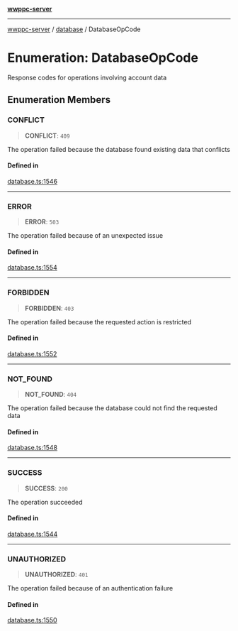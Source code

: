 [**wwppc-server**](../../README.md)

***

[wwppc-server](../../modules.md) / [database](../README.md) / DatabaseOpCode

# Enumeration: DatabaseOpCode

Response codes for operations involving account data

## Enumeration Members

### CONFLICT

> **CONFLICT**: `409`

The operation failed because the database found existing data that conflicts

#### Defined in

[database.ts:1546](https://github.com/WWPPC/WWPPC-server/blob/8fa1fab7588b7cc0d91c585786635fd288d3453c/src/database.ts#L1546)

***

### ERROR

> **ERROR**: `503`

The operation failed because of an unexpected issue

#### Defined in

[database.ts:1554](https://github.com/WWPPC/WWPPC-server/blob/8fa1fab7588b7cc0d91c585786635fd288d3453c/src/database.ts#L1554)

***

### FORBIDDEN

> **FORBIDDEN**: `403`

The operation failed because the requested action is restricted

#### Defined in

[database.ts:1552](https://github.com/WWPPC/WWPPC-server/blob/8fa1fab7588b7cc0d91c585786635fd288d3453c/src/database.ts#L1552)

***

### NOT\_FOUND

> **NOT\_FOUND**: `404`

The operation failed because the database could not find the requested data

#### Defined in

[database.ts:1548](https://github.com/WWPPC/WWPPC-server/blob/8fa1fab7588b7cc0d91c585786635fd288d3453c/src/database.ts#L1548)

***

### SUCCESS

> **SUCCESS**: `200`

The operation succeeded

#### Defined in

[database.ts:1544](https://github.com/WWPPC/WWPPC-server/blob/8fa1fab7588b7cc0d91c585786635fd288d3453c/src/database.ts#L1544)

***

### UNAUTHORIZED

> **UNAUTHORIZED**: `401`

The operation failed because of an authentication failure

#### Defined in

[database.ts:1550](https://github.com/WWPPC/WWPPC-server/blob/8fa1fab7588b7cc0d91c585786635fd288d3453c/src/database.ts#L1550)
